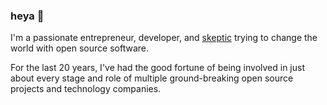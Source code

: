 ### heya 👋

I'm a passionate entrepreneur, developer, and [skeptic](https://en.wikipedia.org/wiki/Skeptical_movement) trying to change the world with open source software.

For the last 20 years, I've had the good fortune of being involved in just about every stage and role of multiple ground-breaking open source projects and technology companies.


<!--
**marshall/marshall** is a ✨ _special_ ✨ repository because its `README.md` (this file) appears on your GitHub profile.

Here are some ideas to get you started:

- 🔭 I’m currently working on ...
- 🌱 I’m currently learning ...
- 👯 I’m looking to collaborate on ...
- 🤔 I’m looking for help with ...
- 💬 Ask me about ...
- 📫 How to reach me: ...
- 😄 Pronouns: ...
- ⚡ Fun fact: ...
-->
